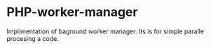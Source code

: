 # PHP-worker-manager
Implimentation of baground worker manager.
Its is for simple paralle procesing a code.
